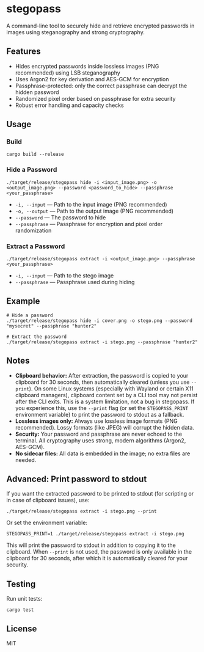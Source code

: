 # stegopass

A command-line tool to securely hide and retrieve encrypted passwords in images using steganography and strong cryptography.

## Features
- Hides encrypted passwords inside lossless images (PNG recommended) using LSB steganography
- Uses Argon2 for key derivation and AES-GCM for encryption
- Passphrase-protected: only the correct passphrase can decrypt the hidden password
- Randomized pixel order based on passphrase for extra security
- Robust error handling and capacity checks

## Usage

### Build

```
cargo build --release
```

### Hide a Password

```
./target/release/stegopass hide -i <input_image.png> -o <output_image.png> --password <password_to_hide> --passphrase <your_passphrase>
```

- `-i, --input` — Path to the input image (PNG recommended)
- `-o, --output` — Path to the output image (PNG recommended)
- `--password` — The password to hide
- `--passphrase` — Passphrase for encryption and pixel order randomization

### Extract a Password

```
./target/release/stegopass extract -i <output_image.png> --passphrase <your_passphrase>
```

- `-i, --input` — Path to the stego image
- `--passphrase` — Passphrase used during hiding

## Example

```
# Hide a password
./target/release/stegopass hide -i cover.png -o stego.png --password "mysecret" --passphrase "hunter2"

# Extract the password
./target/release/stegopass extract -i stego.png --passphrase "hunter2"
```

## Notes

- **Clipboard behavior:** After extraction, the password is copied to your clipboard for 30 seconds, then automatically cleared (unless you use `--print`). On some Linux systems (especially with Wayland or certain X11 clipboard managers), clipboard content set by a CLI tool may not persist after the CLI exits. This is a system limitation, not a bug in stegopass. If you experience this, use the `--print` flag (or set the `STEGOPASS_PRINT` environment variable) to print the password to stdout as a fallback.
- **Lossless images only:** Always use lossless image formats (PNG recommended). Lossy formats (like JPEG) will corrupt the hidden data.
- **Security:** Your password and passphrase are never echoed to the terminal. All cryptography uses strong, modern algorithms (Argon2, AES-GCM).
- **No sidecar files:** All data is embedded in the image; no extra files are needed.

## Advanced: Print password to stdout

If you want the extracted password to be printed to stdout (for scripting or in case of clipboard issues), use:

```
./target/release/stegopass extract -i stego.png --print
```

Or set the environment variable:

```
STEGOPASS_PRINT=1 ./target/release/stegopass extract -i stego.png
```

This will print the password to stdout in addition to copying it to the clipboard. When `--print` is not used, the password is only available in the clipboard for 30 seconds, after which it is automatically cleared for your security.

## Testing

Run unit tests:

```
cargo test
```

## License

MIT
